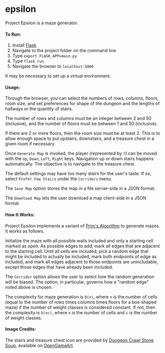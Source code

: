 # epsilon

Project Epsilon is a maze generator.

#### To Run:

1. Install [Flask](https://pypi.org/project/Flask/)
2. Navigate to the project folder on the command line
3. Type `export FLASK_APP=main.py`
4. Type `flask run`
5. Navigate the browser to `localhost:5000`

It may be necessary to set up a virtual environment.

#### Usage:

Through the browser, you can select the numbers of rows, columns, floors, room size, and set preferences for shape of the dungeon and the lengths of hallways or the quantity of stairs.

The number of rows and columns must be an integer between 2 and 50 (inclusive), and the number of floors must be between 1 and 50 (inclusive).

If there are 2 or more floors, then the room size must be at least 2. This is to allow enough space to put upstairs, downstairs, and a treasure chest in a given room if necessary.

Once `Generate Map` is invoked, the player (represented by `?`) can be moved with the `Up`, `Down`, `Left`, `Right` keys. Navigation up or down stairs happens automatically. The objective is to navigate to the treasure chest.

The default settings may have too many stairs for the user's taste. If so, select `Prefer Few Stairs` under the `Corridors` menu.

The `Save Map` option stores the map in a file server-side in a JSON format.

The `Download Map` lets the user download a map client-side in a JSON format.

#### How It Works:

Project Epsilon implements a variant of [Prim's Algorithm](https://weblog.jamisbuck.org/2011/1/10/maze-generation-prim-s-algorithm) to generate mazes. It works as follows.

Initialize the maze with all possible walls included and only a starting cell marked as open. As possible edges to add, mark all edges that are adjacent to the starting cell. Until all cells are included, pick a random edge that might be included to actually be included, mark both endpoints of edge as included, and mark all edges adjacent to those endpoints are unincludable, except those edges that have already been included.

The `Corridor` option allows the user to select how the random generation will be biased. The option, in particular, governs how a "random edge" noted above is chosen.

The complexity for maze generation is `O(n)`, where `n` is the number of cells (equal to the number of rows times columns times floors for a box-shaped maze) if the number of weight classes is considered constant. If not, then the complexity is `O(nc)`, where `n` is the number of cells and `c` is the number of weight classes.

#### Image Credits:

The stairs and treasure chest icon are provided by [Dungeon Crawl Stone Soup](https://opengameart.org/content/dungeon-crawl-32x32-tiles), available on [OpenGameArt](https://opengameart.org/).